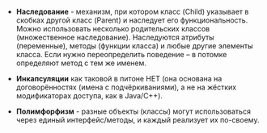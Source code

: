 - **Наследование** - механизм, при котором класс (Child) указывает в скобках другой класс (Parent) и наследует его функциональность.  
    Можно использовать несколько родительских классов (множественное наследование). Наследуются атрибуты (переменные), методы (функции класса) и любые другие элементы класса. Если нужно переопределить поведение – в потомке определяют метод с тем же именем.
    
- **Инкапсуляции** как таковой в питоне НЕТ (она основана на договорённостях (имена с подчёркиваниями), а не на жёстких модификаторах доступа, как в Java/C++).
    
- **Полимфорфизм** - разные объекты (классы) могут использоваться через единый интерфейс/методы, и каждый реализует их по-своему.